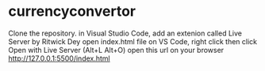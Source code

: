# currencyconvertor
Clone the repository.
in Visual Studio Code, add an extenion called Live Server by Ritwick Dey
open index.html file on VS Code, right click then click Open with Live Server (Alt+L Alt+O)
open this url on your browser http://127.0.0.1:5500/index.html
